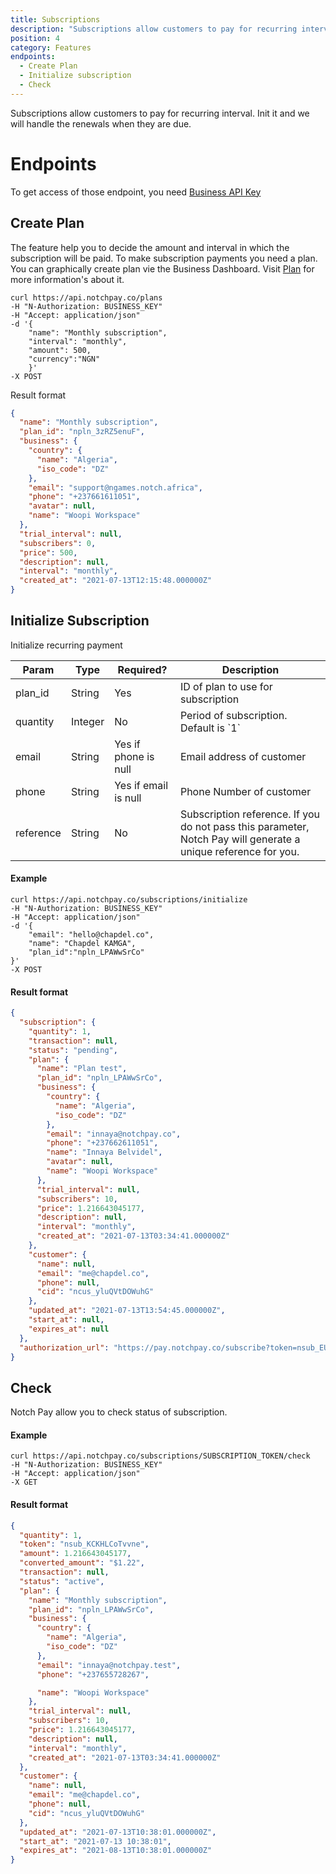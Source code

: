 ```yaml
---
title: Subscriptions
description: "Subscriptions allow customers to pay for recurring interval."
position: 4
category: Features
endpoints:
  - Create Plan
  - Initialize subscription
  - Check
---
```


Subscriptions allow customers to pay for recurring interval. Init it and we will handle the renewals when they are due.

# Endpoints

<list :items="endpoints"></list>

<alert type="warning">

To get access of those endpoint, you need [Business API Key](https://business.notchpay.co/settings/apis-webhooks)

</alert>

## Create Plan

The feature help you to decide the amount and interval in which the subscription will be paid. To make subscription payments you need a plan.
You can graphically create plan vie the Business Dashboard. Visit [Plan](https://docs.notchpay.co/plans) for more information's about it.

<code-group>
  <code-block label="cURL" active>

```cURL
curl https://api.notchpay.co/plans
-H "N-Authorization: BUSINESS_KEY"
-H "Accept: application/json"
-d '{
    "name": "Monthly subscription",
    "interval": "monthly",
    "amount": 500,
    "currency":"NGN"
    }'
-X POST
```

  </code-block>
  
</code-group>

Result format

```json
{
  "name": "Monthly subscription",
  "plan_id": "npln_3zRZ5enuF",
  "business": {
    "country": {
      "name": "Algeria",
      "iso_code": "DZ"
    },
    "email": "support@ngames.notch.africa",
    "phone": "+237661611051",
    "avatar": null,
    "name": "Woopi Workspace"
  },
  "trial_interval": null,
  "subscribers": 0,
  "price": 500,
  "description": null,
  "interval": "monthly",
  "created_at": "2021-07-13T12:15:48.000000Z"
}
```

## Initialize Subscription

Initialize recurring payment

<table>
<thead>
<tr>
<th>Param</th>
<th>Type</th>
<th>Required?</th>
<th>Description</th>
</tr>
</thead>
<tbody>
<tr>
<td>plan_id</td>
<td>String</td>
<td>Yes</td>
<td>ID of plan to use for subscription</td>
</tr>
<tr>
<td>quantity</td>
<td>Integer</td>
<td>No</td>
<td>Period of subscription. Default is `1`</td>
</tr>
<tr>
<td>email</td>
<td>String</td>
<td>Yes if phone is null</td>
<td>Email address of customer</td>
</tr>
<tr>
<td>phone</td>
<td>String</td>
<td>Yes if email is null</td>
<td>Phone Number of customer</td>
</tr>
<tr>
<td>reference</td>
<td>String</td>
<td>No</td>
<td>Subscription reference. If you do not pass this parameter, Notch Pay will generate a unique reference for you.</td>
</tr>
</tbody>
</table>

#### Example

<code-group>
  <code-block label="cURL" active>

```cURL
curl https://api.notchpay.co/subscriptions/initialize
-H "N-Authorization: BUSINESS_KEY"
-H "Accept: application/json"
-d '{
    "email": "hello@chapdel.co",
    "name": "Chapdel KAMGA",
    "plan_id":"npln_LPAWwSrCo"
}'
-X POST
```

  </code-block>
</code-group>

#### Result format

```json
{
  "subscription": {
    "quantity": 1,
    "transaction": null,
    "status": "pending",
    "plan": {
      "name": "Plan test",
      "plan_id": "npln_LPAWwSrCo",
      "business": {
        "country": {
          "name": "Algeria",
          "iso_code": "DZ"
        },
        "email": "innaya@notchpay.co",
        "phone": "+237662611051",
        "name": "Innaya Belvidel",
        "avatar": null,
        "name": "Woopi Workspace"
      },
      "trial_interval": null,
      "subscribers": 10,
      "price": 1.216643045177,
      "description": null,
      "interval": "monthly",
      "created_at": "2021-07-13T03:34:41.000000Z"
    },
    "customer": {
      "name": null,
      "email": "me@chapdel.co",
      "phone": null,
      "cid": "ncus_yluQVtDOWuhG"
    },
    "updated_at": "2021-07-13T13:54:45.000000Z",
    "start_at": null,
    "expires_at": null
  },
  "authorization_url": "https://pay.notchpay.co/subscribe?token=nsub_EURSya75KjyF"
}
```

## Check

Notch Pay allow you to check status of subscription.

#### Example

<code-group>
  <code-block label="cURL" active>

```cURL
curl https://api.notchpay.co/subscriptions/SUBSCRIPTION_TOKEN/check
-H "N-Authorization: BUSINESS_KEY"
-H "Accept: application/json"
-X GET
```

  </code-block>
</code-group>

#### Result format

```json
{
  "quantity": 1,
  "token": "nsub_KCKHLCoTvvne",
  "amount": 1.216643045177,
  "converted_amount": "$1.22",
  "transaction": null,
  "status": "active",
  "plan": {
    "name": "Monthly subscription",
    "plan_id": "npln_LPAWwSrCo",
    "business": {
      "country": {
        "name": "Algeria",
        "iso_code": "DZ"
      },
      "email": "innaya@notchpay.test",
      "phone": "+237655728267",

      "name": "Woopi Workspace"
    },
    "trial_interval": null,
    "subscribers": 10,
    "price": 1.216643045177,
    "description": null,
    "interval": "monthly",
    "created_at": "2021-07-13T03:34:41.000000Z"
  },
  "customer": {
    "name": null,
    "email": "me@chapdel.co",
    "phone": null,
    "cid": "ncus_yluQVtDOWuhG"
  },
  "updated_at": "2021-07-13T10:38:01.000000Z",
  "start_at": "2021-07-13 10:38:01",
  "expires_at": "2021-08-13T10:38:01.000000Z"
}
```
